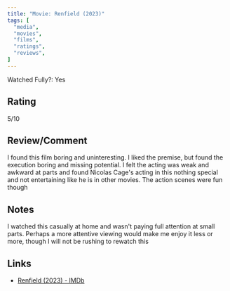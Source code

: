 ```yaml
---
title: "Movie: Renfield (2023)"
tags: [
  "media",
  "movies",
  "films",
  "ratings",
  "reviews",
]
---
```


Watched Fully?: Yes

## Rating

5/10

## Review/Comment

I found this film boring and uninteresting. I liked the premise, but found the execution boring and missing potential. I felt the acting was weak and awkward at parts and found Nicolas Cage's acting in this nothing special and not entertaining like he is in other movies. The action scenes were fun though

## Notes

I watched this casually at home and wasn't paying full attention at small parts. Perhaps a more attentive viewing would make me enjoy it less or more, though I will not be rushing to rewatch this

## Links

- [Renfield (2023) - IMDb](https://www.imdb.com/title/tt11358390/)
